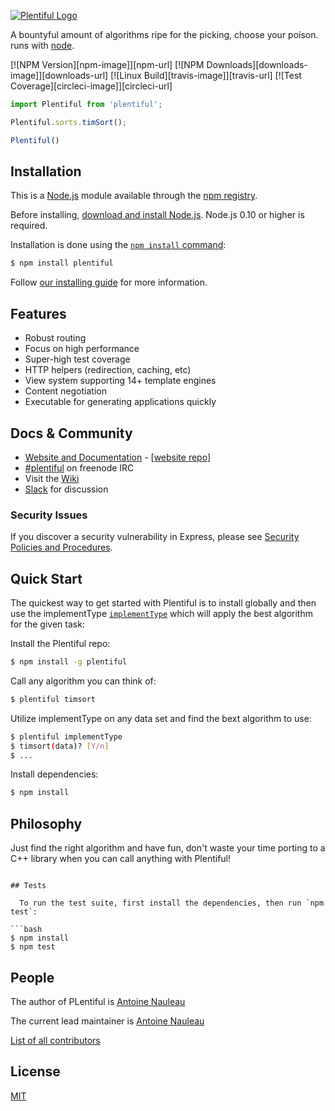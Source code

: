 [![Plentiful Logo](https://s3.amazonaws.com/plentiful/plentiful-thick-moved%405x.png)](http://plentiful.nauleau.io/)

  A bountyful amount of algorithms ripe for the picking, choose your poison. runs with [node](http://nodejs.org).

  [![NPM Version][npm-image]][npm-url]
  [![NPM Downloads][downloads-image]][downloads-url]
  [![Linux Build][travis-image]][travis-url]
  [![Test Coverage][circleci-image]][circleci-url]

```js
import Plentiful from 'plentiful';

Plentiful.sorts.timSort();

Plentiful()
```

## Installation

This is a [Node.js](https://nodejs.org/en/) module available through the
[npm registry](https://www.npmjs.com/).

Before installing, [download and install Node.js](https://nodejs.org/en/download/).
Node.js 0.10 or higher is required.

Installation is done using the
[`npm install` command](https://docs.npmjs.com/getting-started/installing-npm-packages-locally):

```bash
$ npm install plentiful
```

Follow [our installing guide](http://plentiful.nauleau.io/docs/install.html)
for more information.

## Features

  * Robust routing
  * Focus on high performance
  * Super-high test coverage
  * HTTP helpers (redirection, caching, etc)
  * View system supporting 14+ template engines
  * Content negotiation
  * Executable for generating applications quickly

## Docs & Community

  * [Website and Documentation](http://expressjs.com/) - [[website repo](https://github.com/expressjs/expressjs.com)]
  * [#plentiful](https://webchat.freenode.net/?channels=plentiful) on freenode IRC
  * Visit the [Wiki](https://github.com/ajnauleau/plentiful/wiki)
  * [Slack](https://project-plentiful.slack.com) for discussion

### Security Issues

If you discover a security vulnerability in Express, please see [Security Policies and Procedures](Security.md).

## Quick Start

  The quickest way to get started with Plentiful is to install globally and then use the implementType [`implementType`](https://github.com/ajnauleau/plentiful/implements/implementType) which will apply the best algorithm for the given task:

  Install the Plentiful repo:

```bash
$ npm install -g plentiful
```

  Call any algorithm you can think of:

```bash
$ plentiful timsort
```

  Utilize implementType on any data set and find the bext algorithm to use:

```bash
$ plentiful implementType
$ timsort(data)? [Y/n]
$ ...
```

  Install dependencies:

```bash
$ npm install
```

## Philosophy

  Just find the right algorithm and have fun, don't waste your time porting to a C++ library when you can call anything with Plentiful!

```

## Tests

  To run the test suite, first install the dependencies, then run `npm test`:

```bash
$ npm install
$ npm test
```

## People

The author of PLentiful is [Antoine Nauleau](https://github.com/ajnauleau)

The current lead maintainer is [Antoine Nauleau](https://github.com/ajnauleau)

[List of all contributors](https://github.com/ajnauleau/plentiful/contribute/contributors)

## License

  [MIT](LICENSE)
